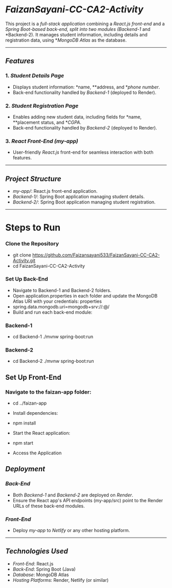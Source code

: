 # *FaizanSayani-CC-CA2-Activity*

This project is a *full-stack application* combining a *React.js front-end* and a *Spring Boot-based back-end, split into two modules (Backend-1* and *Backend-2). It manages student information, including details and registration data, using **MongoDB Atlas* as the database.

---

## *Features*

### 1. *Student Details Page*
- Displays student information: *name, **address, and **phone number*.
- Back-end functionality handled by *Backend-1* (deployed to Render).

### 2. *Student Registration Page*
- Enables adding new student data, including fields for *name, **placement status, and **CGPA*.
- Back-end functionality handled by *Backend-2* (deployed to Render).

### 3. *React Front-End (my-app)*
- User-friendly *React.js* front-end for seamless interaction with both features.

---

## *Project Structure*
- *my-app/*: React.js front-end application.
- *Backend-1/*: Spring Boot application managing student details.
- *Backend-2/*: Spring Boot application managing student registration.

---

# Steps to Run
### Clone the Repository
- git clone https://github.com/Faizansayani533/FaizanSayani-CC-CA2-Activity.git
- cd FaizanSayani-CC-CA2-Activity
### Set Up Back-End
- Navigate to Backend-1 and Backend-2 folders.
- Open application.properties in each folder and update the MongoDB Atlas URI with your credentials:
properties
- spring.data.mongodb.uri=mongodb+srv://<username>:<password>@<cluster-url>/<database-name>
- Build and run each back-end module:

### Backend-1
- cd Backend-1
./mvnw spring-boot:run
### Backend-2
- cd Backend-2
./mvnw spring-boot:run

## Set Up Front-End

### Navigate to the faizan-app folder:


- cd ../faizan-app
- Install dependencies:
- npm install
- Start the React application:

- npm start
- Access the Application

## *Deployment*

### *Back-End*
- Both *Backend-1* and *Backend-2* are deployed on *Render*.
- Ensure the React app's API endpoints (my-app/src) point to the Render URLs of these back-end modules.

### *Front-End*
- Deploy *my-app* to *Netlify* or any other hosting platform.

---

## *Technologies Used*

- *Front-End*: React.js
- *Back-End*: Spring Boot (Java)
- *Database*: MongoDB Atlas
- *Hosting Platforms*: Render, Netlify (or similar)
